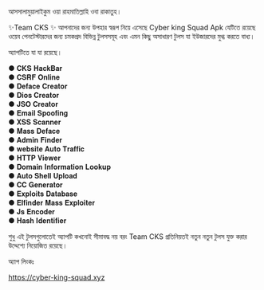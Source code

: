 আসসালামুয়ালাইকুম 
ওয়া রাহমাতিল্লাহি ওবা রাকাতুহ।

✨Team CKS ✨
 আপনাদের জন্য উপহার স্বরূপ নিয়ে এসেছে Cyber king Squad Apk যেটিতে রয়েছে ওয়েব পেনটেস্টারদের জন্য চমকপ্রদ  বিভিন্ন টুলসসমূহ এবং এমন কিছু অসাধারণ টুলস যা ইউজারদের মুগ্ধ করতে বাধ্য।

অ্যাপটিতে যা যা রয়েছে।

● 𝐂𝐊𝐒 𝐇𝐚𝐜𝐤𝐁𝐚𝐫 <br>
● 𝐂𝐒𝐑𝐅 𝐎𝐧𝐥𝐢𝐧𝐞 <br>
● 𝐃𝐞𝐟𝐚𝐜𝐞 𝐂𝐫𝐞𝐚𝐭𝐨𝐫 <br>
● 𝐃𝐢𝐨𝐬 𝐂𝐫𝐞𝐚𝐭𝐨𝐫 <br>
● 𝐉𝐒𝐎 𝐂𝐫𝐞𝐚𝐭𝐨𝐫 <br>
● 𝐄𝐦𝐚𝐢𝐥 𝐒𝐩𝐨𝐨𝐟𝐢𝐧𝐠  <br>
● 𝐗𝐒𝐒 𝐒𝐜𝐚𝐧𝐧𝐞𝐫 <br>
● 𝐌𝐚𝐬𝐬 𝐃𝐞𝐟𝐚𝐜𝐞 <br>
● 𝐀𝐝𝐦𝐢𝐧 𝐅𝐢𝐧𝐝𝐞𝐫 <br>
● 𝐰𝐞𝐛𝐬𝐢𝐭𝐞 𝐀𝐮𝐭𝐨 𝐓𝐫𝐚𝐟𝐟𝐢𝐜 <br>
● 𝐇𝐓𝐓𝐏 𝐕𝐢𝐞𝐰𝐞𝐫  <br>
● 𝐃𝐨𝐦𝐚𝐢𝐧 𝐈𝐧𝐟𝐨𝐫𝐦𝐚𝐭𝐢𝐨𝐧 𝐋𝐨𝐨𝐤𝐮𝐩  <br>
● 𝐀𝐮𝐭𝐨 𝐒𝐡𝐞𝐥𝐥 𝐔𝐩𝐥𝐨𝐚𝐝 <br>
● 𝐂𝐂 𝐆𝐞𝐧𝐞𝐫𝐚𝐭𝐨𝐫 <br>
● 𝐄𝐱𝐩𝐥𝐨𝐢𝐭𝐬 𝐃𝐚𝐭𝐚𝐛𝐚𝐬𝐞  <br>
● 𝐄𝐥𝐟𝐢𝐧𝐝𝐞𝐫 𝐌𝐚𝐬𝐬 𝐄𝐱𝐩𝐥𝐨𝐢𝐭𝐞𝐫 <br>
● 𝐉𝐬 𝐄𝐧𝐜𝐨𝐝𝐞𝐫 <br>
● 𝐇𝐚𝐬𝐡 𝐈𝐝𝐞𝐧𝐭𝐢𝐟𝐢𝐞𝐫 <br>

শুধু এই টুলসগুলোতেই অ্যাপটি কখনোই সীমাবদ্ধ নয় বরং Team CKS প্রতিনিয়তই নতুন নতুন টুলস যুক্ত করার উদ্দেশ্যে নিয়োজিত রয়েছে।

অ্যাপ লিংকঃ

https://cyber-king-squad.xyz
